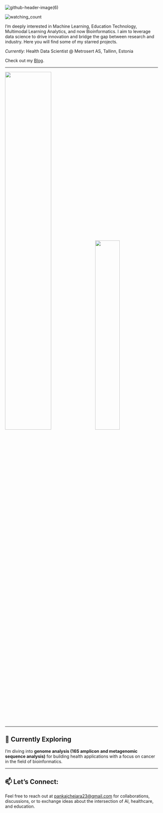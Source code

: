 
![github-header-image(6)](https://github.com/user-attachments/assets/ab510d07-0d18-4468-b2dd-e8f64f12e0bd)

<img src="https://komarev.com/ghpvc/?username=pankajchejara23&color=brightgreen" alt="watching_count" />

I’m deeply interested in Machine Learning, Education Technology, Multimodal Learning Analytics, and now Bioinformatics. I aim to leverage data science to drive innovation and bridge the gap between research and industry. Here you will find some of my starred projects. 

*Currently:* Health Data Scientist @ Metrosert AS, Tallinn, Estonia

Check out my [Blog](https://pankajchejara23.github.io/).

---

<div class='container'>
<img style="height: auto; width: 55%;" class="img" src="https://github-readme-stats.vercel.app/api?username=pankajchejara23&show_icons=true" />
&nbsp;
&nbsp;
<img style="height: auto; width: 40%;" class="img" src="https://github-readme-stats.vercel.app/api/top-langs/?username=pankajchejara23&langs_count=8&layout=compact" /></div>
</div>

---
## 🌱 Currently Exploring

I’m diving into **genome analysis (16S amplicon and metagenomic sequence analysis)** for building health applications with a focus on cancer in the field of bioinformatics. 


---


## 📫 Let’s Connect:

Feel free to reach out at pankajchejara23@gmail.com for collaborations, discussions, or to exchange ideas about the intersection of AI, healthcare, and education.
